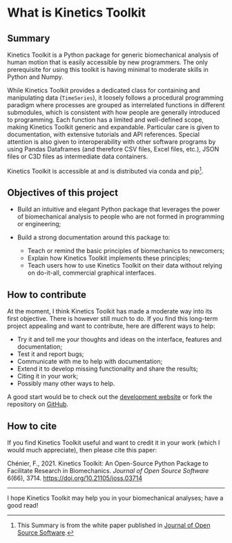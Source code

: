 # What is Kinetics Toolkit

## Summary

Kinetics Toolkit is a Python package for generic biomechanical analysis of human motion that is easily accessible by new programmers. The only prerequisite for using this toolkit is having minimal to moderate skills in Python and Numpy.

While Kinetics Toolkit provides a dedicated class for containing and manipulating data (`TimeSeries`), it loosely follows a procedural programming paradigm where processes are grouped as interrelated functions in different submodules, which is consistent with how people are generally introduced to programming. Each function has a limited and well-defined scope, making Kinetics Toolkit generic and expandable. Particular care is given to documentation, with extensive tutorials and API references. Special attention is also given to interoperability with other software programs by using Pandas Dataframes (and therefore CSV files, Excel files, etc.), JSON files or C3D files as intermediate data containers.

Kinetics Toolkit is accessible at [](https://kineticstoolkit.uqam.ca) and is distributed via conda and pip[^1].

[^1]: This Summary is from the white paper published in
[Journal of Open Source Software](https://joss.theoj.org/papers/10.21105/joss.03714).

## Objectives of this project

- Build an intuitive and elegant Python package that leverages the power of biomechanical analysis to people who are not formed in programming or engineering;

- Build a strong documentation around this package to:
    - Teach or remind the basic principles of biomechanics to newcomers;
    - Explain how Kinetics Toolkit implements these principles; 
    - Teach users how to use Kinetics Toolkit on their data without relying on do-it-all, commercial graphical interfaces.

## How to contribute

At the moment, I think Kinetics Toolkit has made a moderate way into its first objective. There is however still much to do. If you find this long-term project appealing and want to contribute, here are different ways to help:

- Try it and tell me your thoughts and ideas on the interface, features and documentation;
- Test it and report bugs;
- Communicate with me to help with documentation;
- Extend it to develop missing functionality and share the results;
- Citing it in your work;
- Possibly many other ways to help.

A good start would be to check out the [development website](https://felixchenier.uqam.ca/ktk_develop) or fork the repository on [GitHub](https://github.com/felixchenier/kineticstoolkit).


## How to cite

If you find Kinetics Toolkit useful and want to credit it in your work (which I would much appreciate), then please cite this paper:

Chénier, F., 2021. Kinetics Toolkit: An Open-Source Python Package to Facilitate Research in Biomechanics.
*Journal of Open Source Software* 6(66), 3714. https://doi.org/10.21105/joss.03714

---

I hope Kinetics Toolkit may help you in your biomechanical analyses; have a good read!

